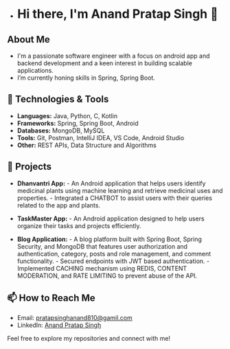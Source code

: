 - # Hi there, I'm Anand Pratap Singh 👋

## About Me
- I'm a passionate software engineer with a focus on android app and backend development and a keen interest in building scalable applications.
- I’m currently honing skills in Spring, Spring Boot. 

## 🔧 Technologies & Tools
- **Languages:** Java, Python, C, Kotlin
- **Frameworks:** Spring, Spring Boot, Android
- **Databases:** MongoDB, MySQL
- **Tools:** Git, Postman, IntelliJ IDEA, VS Code, Android Studio
- **Other:** REST APIs, Data Structure and Algorithms

## 🚀 Projects
- **Dhanvantri App:**
                      - An Android application that helps users identify medicinal plants using machine learning and retrieve medicinal uses and properties.
                      - Integrated a CHATBOT to assist users with their queries related to the app and plants.
 
- **TaskMaster App:**
                      - An Android application designed to help users organize their tasks and projects efficiently.
 
- **Blog Application:**
                     - A blog platform built with Spring Boot, Spring Security, and MongoDB that features user authorization and authentication, category, posts and role management, and comment 
                       functionality.
                     - Secured endpoints with JWT based authentication. 
                     - Implemented CACHING mechanism using REDIS, CONTENT MODERATION, and RATE LIMITING to prevent abuse of the API.

## 📫 How to Reach Me
- Email: [pratapsinghanand810@gamil.com](mailto:pratapsinghanand810@gamil.com)
- LinkedIn: [Anand Pratap Singh](https://www.linkedin.com/in/anand-pratap-singh-36b6ba238/)

Feel free to explore my repositories and connect with me!



